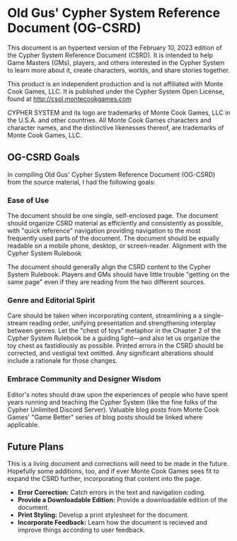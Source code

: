 
# Old Gus' Cypher System Reference Document (OG-CSRD)
This document is an hypertext version of the February 10, 2023 edition of the Cypher System Reference Document (CSRD). It is intended to help Game Masters (GMs), players, and others interested in the Cypher System to learn more about it, create characters, worlds, and share stories together.

This product is an independent production and is not affiliated with Monte Cook Games, LLC. It is published under the Cypher System Open License, found at http://csol.montecookgames.com

CYPHER SYSTEM and its logo are trademarks of Monte Cook Games, LLC in the U.S.A. and other countries. All Monte Cook Games characters and character names, and the distinctive likenesses thereof, are trademarks of Monte Cook Games, LLC.

## OG-CSRD Goals

In compiling Old Gus' Cypher System Reference Document (OG-CSRD) from the source material, I had the following goals:

### Ease of Use

The document should be one single, self-enclosed page. The document should organize CSRD material as efficiently and consistently as possible, with "quick reference" navigation providing navigation to the most frequently used parts of the document. The document should be equally readable on a mobile phone, desktop, or screen-reader.
Alignment with the Cypher System Rulebook

The document should generally align the CSRD content to the Cypher System Rulebook. Players and GMs should have little trouble "getting on the same page" even if they are reading from the two different sources.

### Genre and Editorial Spirit

Care should be taken when incorporating content, streamlining a a single-stream reading order, unifying presentation and strengthening interplay between genres. Let the "chest of toys" metaphor in the Chapter 2 of the Cypher System Rulebook be a guiding light—and also let us organize the toy chest as fastidiously as possible. Printed errors in the CSRD should be corrected, and vestigial text omitted. Any significant alterations should include a rationale for those changes.

### Embrace Community and Designer Wisdom

Editor's notes should draw upon the experiences of people who have spent years running and teaching the Cypher System (like the fine folks of the Cypher Unlimited Discord Server). Valuable blog posts from Monte Cook Games' "Game Better" series of blog posts should be linked where applicable.

## Future Plans

This is a living document and corrections will need to be made in the future. Hopefully some additions, too, and if ever Monte Cook Games sees fit to expand the CSRD further, incorporating that content into the page.

- **Error Correction:** Catch errors in the text and navigation coding.
- **Provide a Downloadable Edition:** Provide a downloadable edition of the document.
- **Print Styling:** Develop a print stylesheet for the document.
- **Incorporate Feedback:** Learn how the document is recieved and improve things according to user feedback.
